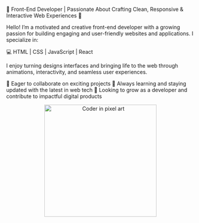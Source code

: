 🌟 Front-End Developer | Passionate About Crafting Clean, Responsive & Interactive Web Experiences 🌟

Hello! I’m a motivated and creative front-end developer with a growing passion for building engaging and user-friendly websites and applications. I specialize in:

💻 HTML | CSS | JavaScript | React

I enjoy turning designs interfaces and bringing life to the web through animations, interactivity, and seamless user experiences.

🔹 Eager to collaborate on exciting projects
🔹 Always learning and staying updated with the latest in web tech
🔹 Looking to grow as a developer and contribute to impactful digital products


<p align="center">
  <img src="https://i.gifer.com/7VE.gif" width="300" alt="Coder in pixel art">
</p>
